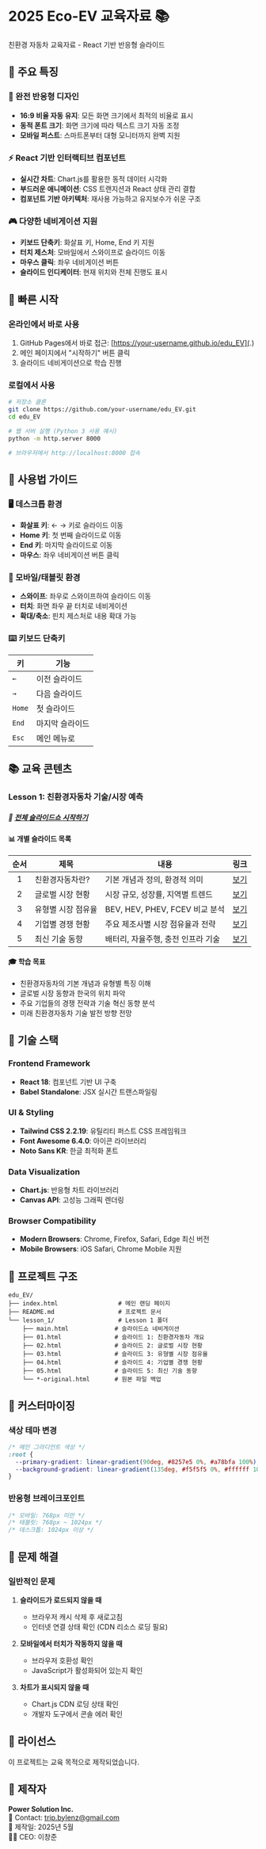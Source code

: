 # 2025 Eco-EV 교육자료 📚
친환경 자동차 교육자료 - React 기반 반응형 슬라이드

## 🌟 주요 특징

### 📱 완전 반응형 디자인
- **16:9 비율 자동 유지**: 모든 화면 크기에서 최적의 비율로 표시
- **동적 폰트 크기**: 화면 크기에 따라 텍스트 크기 자동 조정
- **모바일 퍼스트**: 스마트폰부터 대형 모니터까지 완벽 지원

### ⚡ React 기반 인터랙티브 컴포넌트
- **실시간 차트**: Chart.js를 활용한 동적 데이터 시각화
- **부드러운 애니메이션**: CSS 트랜지션과 React 상태 관리 결합
- **컴포넌트 기반 아키텍처**: 재사용 가능하고 유지보수가 쉬운 구조

### 🎮 다양한 네비게이션 지원
- **키보드 단축키**: 화살표 키, Home, End 키 지원
- **터치 제스처**: 모바일에서 스와이프로 슬라이드 이동
- **마우스 클릭**: 좌우 네비게이션 버튼
- **슬라이드 인디케이터**: 현재 위치와 전체 진행도 표시

## 🚀 빠른 시작

### 온라인에서 바로 사용
1. GitHub Pages에서 바로 접근: [https://your-username.github.io/edu_EV](.)
2. 메인 페이지에서 "시작하기" 버튼 클릭
3. 슬라이드 네비게이션으로 학습 진행

### 로컬에서 사용
```bash
# 저장소 클론
git clone https://github.com/your-username/edu_EV.git
cd edu_EV

# 웹 서버 실행 (Python 3 사용 예시)
python -m http.server 8000

# 브라우저에서 http://localhost:8000 접속
```

## 📖 사용법 가이드

### 🖥️ 데스크톱 환경
- **화살표 키**: ← → 키로 슬라이드 이동
- **Home 키**: 첫 번째 슬라이드로 이동
- **End 키**: 마지막 슬라이드로 이동
- **마우스**: 좌우 네비게이션 버튼 클릭

### 📱 모바일/태블릿 환경
- **스와이프**: 좌우로 스와이프하여 슬라이드 이동
- **터치**: 화면 좌우 끝 터치로 네비게이션
- **확대/축소**: 핀치 제스처로 내용 확대 가능

### ⌨️ 키보드 단축키
| 키 | 기능 |
|---|---|
| `←` | 이전 슬라이드 |
| `→` | 다음 슬라이드 |
| `Home` | 첫 슬라이드 |
| `End` | 마지막 슬라이드 |
| `Esc` | 메인 메뉴로 |

## 📚 교육 콘텐츠

### Lesson 1: 친환경자동차 기술/시장 예측
##### 🎯 [전체 슬라이드쇼 시작하기](lesson_1/main.html)

#### 📊 개별 슬라이드 목록
| 순서 | 제목 | 내용 | 링크 |
|:---:|---|---|:---:|
| 1 | 친환경자동차란? | 기본 개념과 정의, 환경적 의미 | [보기](lesson_1/01.html) |
| 2 | 글로벌 시장 현황 | 시장 규모, 성장률, 지역별 트렌드 | [보기](lesson_1/02.html) |
| 3 | 유형별 시장 점유율 | BEV, HEV, PHEV, FCEV 비교 분석 | [보기](lesson_1/03.html) |
| 4 | 기업별 경쟁 현황 | 주요 제조사별 시장 점유율과 전략 | [보기](lesson_1/04.html) |
| 5 | 최신 기술 동향 | 배터리, 자율주행, 충전 인프라 기술 | [보기](lesson_1/05.html) |

#### 🎓 학습 목표
- 친환경자동차의 기본 개념과 유형별 특징 이해
- 글로벌 시장 동향과 한국의 위치 파악
- 주요 기업들의 경쟁 전략과 기술 혁신 동향 분석
- 미래 친환경자동차 기술 발전 방향 전망

## 🔧 기술 스택

### Frontend Framework
- **React 18**: 컴포넌트 기반 UI 구축
- **Babel Standalone**: JSX 실시간 트랜스파일링

### UI & Styling
- **Tailwind CSS 2.2.19**: 유틸리티 퍼스트 CSS 프레임워크
- **Font Awesome 6.4.0**: 아이콘 라이브러리
- **Noto Sans KR**: 한글 최적화 폰트

### Data Visualization
- **Chart.js**: 반응형 차트 라이브러리
- **Canvas API**: 고성능 그래픽 렌더링

### Browser Compatibility
- **Modern Browsers**: Chrome, Firefox, Safari, Edge 최신 버전
- **Mobile Browsers**: iOS Safari, Chrome Mobile 지원

## 📁 프로젝트 구조

```
edu_EV/
├── index.html                 # 메인 랜딩 페이지
├── README.md                  # 프로젝트 문서
└── lesson_1/                  # Lesson 1 폴더
    ├── main.html             # 슬라이드쇼 네비게이션
    ├── 01.html               # 슬라이드 1: 친환경자동차 개요
    ├── 02.html               # 슬라이드 2: 글로벌 시장 현황
    ├── 03.html               # 슬라이드 3: 유형별 시장 점유율
    ├── 04.html               # 슬라이드 4: 기업별 경쟁 현황
    ├── 05.html               # 슬라이드 5: 최신 기술 동향
    └── *-original.html       # 원본 파일 백업
```

## 🎨 커스터마이징

### 색상 테마 변경
```css
/* 메인 그라디언트 색상 */
:root {
  --primary-gradient: linear-gradient(90deg, #8257e5 0%, #a78bfa 100%);
  --background-gradient: linear-gradient(135deg, #f5f5f5 0%, #ffffff 100%);
}
```

### 반응형 브레이크포인트
```css
/* 모바일: 768px 미만 */
/* 태블릿: 768px ~ 1024px */
/* 데스크톱: 1024px 이상 */
```

## 🐛 문제 해결

### 일반적인 문제
1. **슬라이드가 로드되지 않을 때**
   - 브라우저 캐시 삭제 후 새로고침
   - 인터넷 연결 상태 확인 (CDN 리소스 로딩 필요)

2. **모바일에서 터치가 작동하지 않을 때**
   - 브라우저 호환성 확인
   - JavaScript가 활성화되어 있는지 확인

3. **차트가 표시되지 않을 때**
   - Chart.js CDN 로딩 상태 확인
   - 개발자 도구에서 콘솔 에러 확인

## 📝 라이선스

이 프로젝트는 교육 목적으로 제작되었습니다.

## 👤 제작자

**Power Solution Inc.**  
📧 Contact: trip.bylenz@gmail.com  
📅 제작일: 2025년 5월  
👨‍💼 CEO: 이창준
